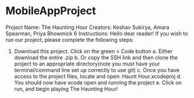 # MobileAppProject
Project Name: The Haunting Hour
Creators: Keshav Sukirya, Amara Spearman, Priya Bhowmick 6 Instructions: Hello dear reader! 
If you wish to run our
project, please complete the following steps:

1. Download this project. Click on the green > Code button
a. Either download the entire .zip b. Or copy the SSH link and then clone the project to an appropriate directory(note you must have your
terminal/command line set up correctly to use git)
 c. Once you have access to the project files, locate and
open: Haunt Hour.xcodeproj
d. You should now have xcode open and running the project
e. Click on run, and begin playing The Haunting Hour!

